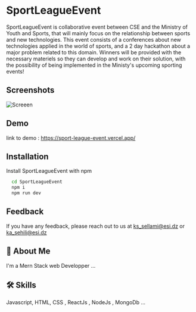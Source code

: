 
# SportLeagueEvent

SportLeagueEvent is
collaborative event between CSE and the Ministry of Youth and Sports, that will mainly focus on the relationship between sports and new technologies. This event consists of a conferences about new technologies applied in the world of sports, and a 2 day hackathon about a major problem related to this domain. Winners will be provided with the necessary materiels so they can develop and work on their solution, with the possibility of being implemented in the Ministy's upcoming sporting events!
## Screenshots
![Screeen](https://user-images.githubusercontent.com/77940258/206852526-70b3041b-d843-4ce4-aa5c-8326b7a7fa5e.png)


## Demo

link to demo : https://sport-league-event.vercel.app/


## Installation

Install SportLeagueEvent with npm

```bash
  cd SportLeagueEvent
  npm i 
  npm run dev
```
    
## Feedback

If you have any feedback, please reach out to us at ks_sellami@esi.dz or ka_sehili@esi.dz


## 🚀 About Me
I'm a Mern Stack web Developper ...


## 🛠 Skills
Javascript, HTML, CSS , ReactJs , NodeJs , MongoDb  ...

